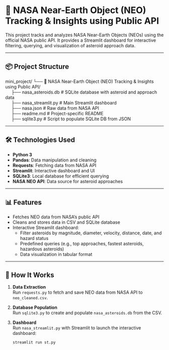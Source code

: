 # 🚀 NASA Near-Earth Object (NEO) Tracking & Insights using Public API

This project tracks and analyzes NASA Near-Earth Objects (NEOs) using the official NASA public API. It provides a Streamlit dashboard for interactive filtering, querying, and visualization of asteroid approach data.

---

## 📦 Project Structure

mini_project/ └── 🚀 NASA Near-Earth Object (NEO) Tracking & Insights using Public API/   
&nbsp;&nbsp;&nbsp;&nbsp;                   ├── nasa_asteroids.db # SQLite database with asteroid and approach data   
&nbsp;&nbsp;&nbsp;&nbsp;                   ├── nasa_streamlit.py # Main Streamlit dashboard   
&nbsp;&nbsp;&nbsp;&nbsp;                   ├── nasa.json # Raw data from NASA API    
&nbsp;&nbsp;&nbsp;&nbsp;                   ├── readme.md # Project-specific README    
&nbsp;&nbsp;&nbsp;&nbsp;                   ├── sqlite3.py # Script to populate SQLite DB from JSON  

---

## 🛠️ Technologies Used

- **Python 3**
- **Pandas**: Data manipulation and cleaning
- **Requests**: Fetching data from NASA API
- **Streamlit**: Interactive dashboard and UI
- **SQLite3**: Local database for efficient querying
- **NASA NEO API**: Data source for asteroid approaches

---

## 📊 Features

- Fetches NEO data from NASA’s public API
- Cleans and stores data in CSV and SQLite database
- Interactive Streamlit dashboard:
  - Filter asteroids by magnitude, diameter, velocity, distance, date, and hazard status
  - Predefined queries (e.g., top approaches, fastest asteroids, hazardous asteroids)
  - Data visualization in tabular format

---

## 🚦 How It Works

1. **Data Extraction**  
   Run `requests.py` to fetch and save NEO data from NASA API to `neo_cleaned.csv`.

2. **Database Population**  
   Run `sqlite3.py` to create and populate `nasa_asteroids.db` from the CSV.

3. **Dashboard**  
   Run `nasa_streamlit.py` with Streamlit to launch the interactive dashboard:
   ```sh
   streamlit run st.py

